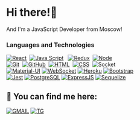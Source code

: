 # Hi there!🤘
And I'm a JavaScript Developer from Moscow!

### Languages and Technologies
[![React](https://shields.io/badge/-React-f9fbfa?logo=react&style=for-the-badge)](https://reactjs.org/)&nbsp;
[![Java Script](https://shields.io/badge/-Java_Script-F7DF1E?logo=javascript&style=for-the-badge&logoColor=222)](https://learn.javascript.ru/) &nbsp;
[![Redux](https://shields.io/badge/-Redux-710B77?logo=redux&style=for-the-badge)](https://redux.js.org/)&nbsp;
[![Node](https://shields.io/badge/-Node-333?logo=node.js&style=for-the-badge)](https://nodejs.org/en/)&nbsp;
<br />
[![Git](https://shields.io/badge/-Git-f0efe7?logo=git&style=for-the-badge)](https://git-scm.com/)&nbsp;
[![GitHub](https://shields.io/badge/-GitHub-333?logo=GitHub&style=for-the-badge)](https://github.com/)&nbsp;
[![HTML](https://shields.io/badge/-HTML5-E34F26?logo=html5&style=for-the-badge&logoColor=fff)](https://html5book.ru/html-html5/)&nbsp;
[![CSS](https://shields.io/badge/-CSS3-1572B6?logo=css3&style=for-the-badge&logoColor=fff)](https://html5book.ru/osnovy-css/)&nbsp;
![Socket](https://img.shields.io/badge/Socket.io-010101?&style=for-the-badge&logo=Socket.io&logoColor=white)
<br />
[![Material-UI](https://img.shields.io/badge/-materialui-1572B6?logo=Material-UI&style=for-the-badge)](https://material-ui.com/ru/)
[![WebSocket](https://img.shields.io/badge/-WebSocket-f9fbfa?logo=websocket&style=for-the-badge)](https://developer.mozilla.org/ru/docs/Web/API/WebSocket)
[![Heroku](https://img.shields.io/badge/-Heroku-431490?logo=heroku&style=for-the-badge)](https://www.heroku.com/)
[![Bootstrap](https://img.shields.io/badge/-Bootstrap-f9fbfa?logo=bootstrap&style=for-the-badge)](https://getbootstrap.com/)
<br />
[![Jest](https://img.shields.io/badge/-Jest-97737e?logo=jest&style=for-the-badge)](https://jestjs.io/ru)
[![PostgreSQL](https://img.shields.io/badge/-PostgreSQL-f9fbfa?logo=PostgreSQL&style=for-the-badge)](https://www.postgresql.org/)
[![ExpressJS](https://img.shields.io/badge/-Express.js-333?logo=express&style=for-the-badge)](https://expressjs.com/ru/)
[![Sequelize](https://img.shields.io/badge/-Sequelize-f9fbfa?logo=Sequelize&style=for-the-badge)](https://sequelize.org/master/)


## 🔎 You can find me here:

[![GMAIL](https://img.shields.io/badge/Gmail-D14836?style=for-the-badge&logo=gmail&logoColor=white)](ilysenkov.work@gmail.com) [![TG](https://img.shields.io/badge/Telegra-2CA5E0?style=for-the-badge&logo=telegram&logoColor=white)](https://t.me/isWorkIvan)
